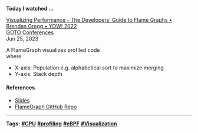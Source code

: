 
**Today I watched ...**

[Visualizing Performance - The Developers’ Guide to Flame Graphs • Brendan Gregg • YOW! 2022](https://www.youtube.com/watch?v=VMpTU15rIZY)<br>
[GOTO Conferences](https://yowcon.com)<br>
Jun 25, 2023

A FlameGraph visualizes profiled code<br>
where<br>
- X-axis: Population e.g. alphabetical sort to maximize merging
- Y-axis: Stack depth

#### References
- [Slides](https://www.brendangregg.com/Slides/YOW2022_flame_graphs.pdf)<br>
- [FlameGraph GitHub Repo](https://github.com/brendangregg/FlameGraph)

---

**Tags:** [**#CPU**](https://animulay.github.io/search?q=%23CPU) [**#profiling**](https://animulay.github.io/search?q=%23profiling) [**#eBPF**](https://animulay.github.io/search?q=%23eBPF) [**#Visualization**](https://animulay.github.io/search?q=%23Visualization)
